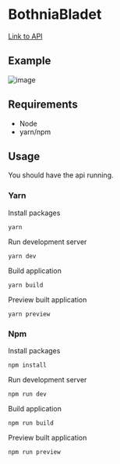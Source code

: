 # BothniaBladet

[Link to API](https://github.com/dexteresc/bothniabladet-api)

## Example
![image](https://user-images.githubusercontent.com/63741680/169398462-0228737e-70f8-4cd8-a2fc-1b5cf039c1b1.png)


## Requirements

- Node
- yarn/npm


## Usage

You should have the api running. 

### Yarn

Install packages

`yarn` 

Run development server

`yarn dev`

Build application

`yarn build`

Preview built application

`yarn preview`

### Npm

Install packages

`npm install`

Run development server

`npm run dev`

Build application

`npm run build`

Preview built application

`npm run preview`
